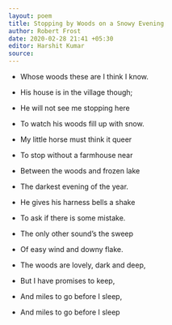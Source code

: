 ```yaml
---
layout: poem
title: Stopping by Woods on a Snowy Evening
author: Robert Frost
date: 2020-02-28 21:41 +05:30
editor: Harshit Kumar
source: 
---
```


- Whose woods these are I think I know.
- His house is in the village though;
- He will not see me stopping here
- To watch his woods fill up with snow.

- My little horse must think it queer
- To stop without a farmhouse near
- Between the woods and frozen lake
- The darkest evening of the year.

- He gives his harness bells a shake
- To ask if there is some mistake.
- The only other sound’s the sweep
- Of easy wind and downy flake.

- The woods are lovely, dark and deep,
- But I have promises to keep,
- And miles to go before I sleep,
- And miles to go before I sleep
